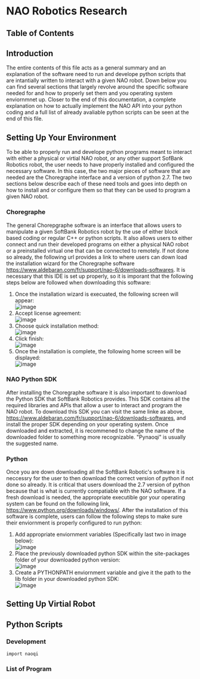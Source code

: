 # NAO Robotics Research
## Table of Contents

## Introduction
The entire contents of this file acts as a general summary and an explanation of the software need to run and develope python scripts that are intantially written to interact with a given NAO robot. Down below you can find several sections that largely revolve around the specific software needed for and how to properly set them and you operating system enviornmnet up. Closer to the end of this documentation, a complete explanation on how to actually implement the NAO API into your python coding and a full list of already avaliable python scripts can be seen at the end of this file.

## Setting Up Your Environment
To be able to properly run and develope python programs meant to interact with either a physical or virtial NAO robot, or any other support SofBank Robotics robot, the user needs to have properly installed and configured the necessary software. In this case, the two major pieces of software that are needed are the Choregraphe interface and a version of python 2.7. The two sections below describe each of these need tools and goes into depth on how to install and or configure them so that they can be used to program a given NAO robot.

### Choregraphe
The general Chorepgraphe software is an interface that allows users to manipulate a given SoftBank Robotics robot by the use of either block based coding or regular C++ or python scripts. It also allows users to either connect and run their developed programs on either a physical NAO robot or a preinstalled virtual one that can be connected to remotely. If not done so already, the following url provides a link to where users can down load the installation wizard for the Choregraphe software https://www.aldebaran.com/fr/support/nao-6/downloads-softwares. It is necessary that this IDE is set up properly, so it is imporant that the following steps below are followed when downloading this software:
1. Once the installation wizard is execuated, the following screen will appear:  
![image](https://user-images.githubusercontent.com/78547750/199270812-4e0101ed-b488-4c97-8267-325dbf0ccb20.png)  
2. Accept license agreement:  
![image](https://user-images.githubusercontent.com/78547750/199270940-d4f6222c-089e-4143-bf4d-587780a53bb7.png)
3. Choose quick installation method:  
![image](https://user-images.githubusercontent.com/78547750/199271083-3f10254e-5fe9-4101-9651-67c916d73e61.png)
4. Click finish:  
![image](https://user-images.githubusercontent.com/78547750/199271964-c8337b7e-a5fb-44ac-911b-9df90afc1bdb.png)
5. Once the installation is complete, the following home screen will be displayed:  
![image](https://user-images.githubusercontent.com/78547750/199272230-fb80e8aa-b514-4a28-b23b-bbe20008bfc3.png)

### NAO Python SDK
After installing the Choregraphe software it is also important to download the Python SDK that SoftBank Robotics provides. This SDK contains all the required libraries and APIs that allow a user to interact and program the NAO robot. To download this SDK you can visit the same linke as above, https://www.aldebaran.com/fr/support/nao-6/downloads-softwares, and install the proper SDK depending on your operating system. Once downloaded and extracted, it is recommened to change the name of the downloaded folder to something more recognizable. "Pynaoqi" is usually the suggested name.

### Python
Once you are down downloading all the SoftBank Robotic's software it is neccessry for the user to then download the correct version of python if not done so already. It is critical that users download the 2.7 version of python because that is what is currently compatiable with the NAO software. If a fresh download is needed, the appropriate executible gor your operating system can be found on the following link, https://www.python.org/downloads/windows/. After the installation of this software is complete, users can follow the following steps to make sure their enviornment is properly configured to run python:
1. Add appropriate enviornment variables (Specifically last two in image below):  
![image](https://user-images.githubusercontent.com/78547750/199274387-cbb1d7ab-2818-45b8-8d55-bed73ea0fb5f.png)
2. Place the previously downloaded python SDK within the site-packages folder of your downloaded python version:  
![image](https://user-images.githubusercontent.com/78547750/199289738-ea641284-aa86-454c-bdb3-8ca68254fca3.png)
3. Create a PYTHONPATH enviornment variable and give it the path to the lib folder in your downloaded python SDK:  
![image](https://user-images.githubusercontent.com/78547750/199291740-7236f494-33a0-45da-8293-cdb327923f47.png)

## Setting Up Virtial Robot

## Python Scripts

### Development
```
import naoqi
```

### List of Program
